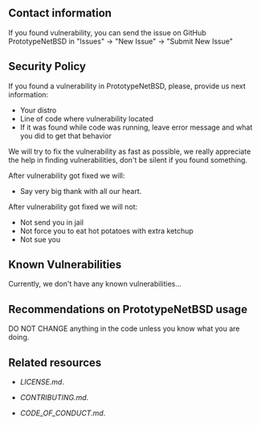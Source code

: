 ## Contact information

If you found vulnerability, you can send the issue on GitHub PrototypeNetBSD in "Issues" -> "New Issue" -> "Submit New Issue"

## Security Policy

If you found a vulnerability in PrototypeNetBSD, please, provide us next information:
- Your distro
- Line of code where vulnerability located
- If it was found while code was running, leave error message and what you did to get that behavior

We will try to fix the vulnerability as fast as possible, we really appreciate the help in finding vulnerabilities, don't be silent if you found something.

After vulnerability got fixed we will:
- Say very big thank with all our heart.

After vulnerability got fixed we will not:
- Not send you in jail
- Not force you to eat hot potatoes with extra ketchup 
- Not sue you

## Known Vulnerabilities

Currently, we don't have any known vulnerabilities...

## Recommendations on PrototypeNetBSD usage

DO NOT CHANGE anything in the code unless you know what you are doing.

## Related resources

- _LICENSE.md_.

- _CONTRIBUTING.md_.

- _CODE_OF_CONDUCT.md_.

